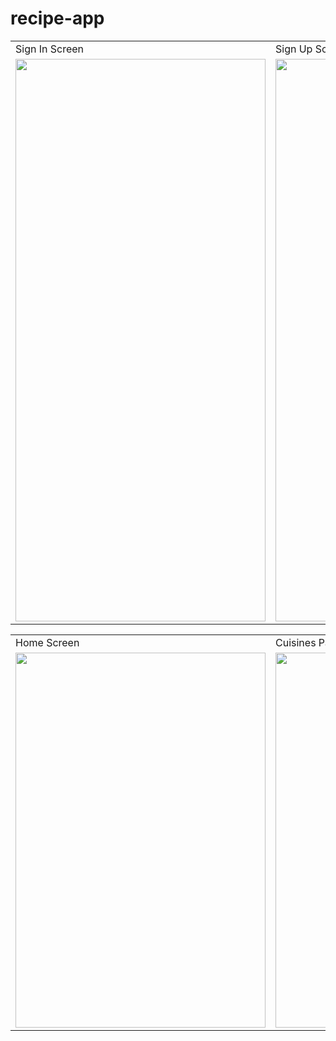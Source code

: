 # recipe-app


<table>
  <tr>
    <td>Sign In Screen</td>
     <td>Sign Up Screen</td>
  </tr>
  <tr>
    <td><img src="https://user-images.githubusercontent.com/102210237/210968544-16022f83-a1a7-4068-85fe-c9cd52c1061b.png" width=400 height=900></td>
    <td><img src="https://user-images.githubusercontent.com/102210237/210969000-184944e3-da7a-4d03-8045-e1ea59938feb.png" width=400 height=900></td>
  </tr>
 </table>
 
 
 
 <table>
  <tr>
    <td>Home Screen</td>
    <td>Cuisines Page</td>
    <td>French Cuisine</td>
  </tr>
  <tr>
    <td><img src="https://user-images.githubusercontent.com/102210237/210969010-1575d5e3-d225-481a-9057-3eae9c52098a.png" width=400 height=600></td>
    <td><img src="https://user-images.githubusercontent.com/102210237/210969030-79554bb4-5f8a-41ea-9b7a-5816c4827ae2.png" width=400 height=600></td>
    <td><img src="https://user-images.githubusercontent.com/102210237/210969042-6d6a303c-0056-4f79-9d04-b492adc46b4b.png" width=400 height=600></td>
  </tr>
 </table>


